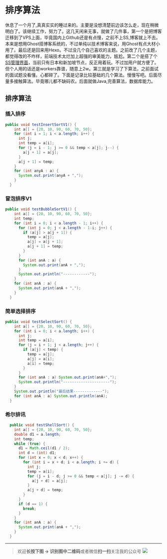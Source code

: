 # 排序算法


休息了一个月了,真真实实的睡过来的。主要是没想清楚前边该怎么走，现在稍微明白了。该继续工作，努力了。这几天闲来无事，就做了几件事，第一个是把博客迁移到了VPS上面，毕竟国内上Github还是有点慢，之前不上SS,博客就上不去。本来是想用Ghost搭博客系统的，不过单纯以技术博客来说，用Ghost有点大材小用了。最后还是回来用Hexo。不过没几个自己喜欢的主题。之前改了几个主题，都觉得改的不咋样，前端技术太烂加上超强的审美能力，尴尬。第二个是搭了个[SS管理界面](https://ss.jiangtao.tech/)，当前只有日本和新加坡节点，反正用着玩。不过加用户就方便了。但个人用的话还是workers靠谱，随意上2w。第三就是学习了下算法，之前面试的面试题没看懂。心都碎了。下面是记录比较基础的几个算法。慢慢写吧。后面尽量多接触算法。毕竟哪儿都不缺码农。后面就做Java,完善算法，数据库能力。<!--more-->

## 排序算法

### 插入排序

```java
public void testInsertSortV1() {
    int a[] = {20, 10, 90, 60, 70, 50};
    for (int i = 1; i < a.length; i++) {
      int j;
      int temp = a[i];
      for (j = i - 1; j >= 0 && temp < a[j]; j--) {
        a[j + 1] = a[j];
      }
      a[j + 1] = temp;
    }
    for (int anyA : a) {
      System.out.print(anyA + ",");
    }
  }
```

### 冒泡排序V1

```java
public void testBubbleSortV1() {
    int a[] = {20, 10, 90, 60, 70, 50};
    int temp;
    for (int i = 0; i < a.length - 1; i++) {
      for (int j = 0; j < a.length - 1-i; j++) {
        if (a[j] > a[j + 1]) {
          temp = a[j];
          a[j] = a[j + 1];
          a[j + 1] = temp;
        }
      }
      for (int anA : a) {
        System.out.print(anA + ",");
      }
      System.out.println("------------");
    }
    for (int anA : a) {
      System.out.print(anA + ",");
    }
  }
```

### 简单选择排序

```java
public void testSelectSort() {
    int a[] = {20, 10, 90, 60, 70, 50};
    for (int i = 0; i < a.length; i++) {
      int j;
      int temp = a[i];
      for (j = i + 1; j < a.length; j++) {
        if (a[j] < temp) {
          temp = a[j];
          a[j] = a[i];
          a[i] = temp;
        }
      }
      for (int anA : a) System.out.print(anA+",");
      System.out.println("---------------------");
    }
    System.out.println("最后结果-------------");
    for (int anA : a) System.out.println(anA);
  }
```

### 希尔排讯

```java
  public void testShellSort() {
    int a[] = {20, 10, 90, 60, 70, 50};
    double d1 = a.length;
    int temp;
    while (true) {
      d1 = Math.ceil(d1 / 2);
      int d = (int) d1;
      for (int x = 0; x < d; x++) {
        for (int i = x + d; i < a.length; i += d) {
          int j;
          temp = a[i];
          for (j = i - d; j >= 0 && temp < a[j]; j -= d) {
            a[j + d] = a[j];
          }
          a[j + d] = temp;
        }
      }
      if (d == 1) {
        break;
      }
    }
    for (int anA : a) {
      System.out.print(anA + ",");
    }
  }
```

-----
> 欢迎**长按下图 -> 识别图中二维码**或者微信**扫一扫**关注我的公众号
> ![](https://ws1.sinaimg.cn/large/c0bee4a0gy1fpzuv3q8ayj20w60ea11n.jpg)